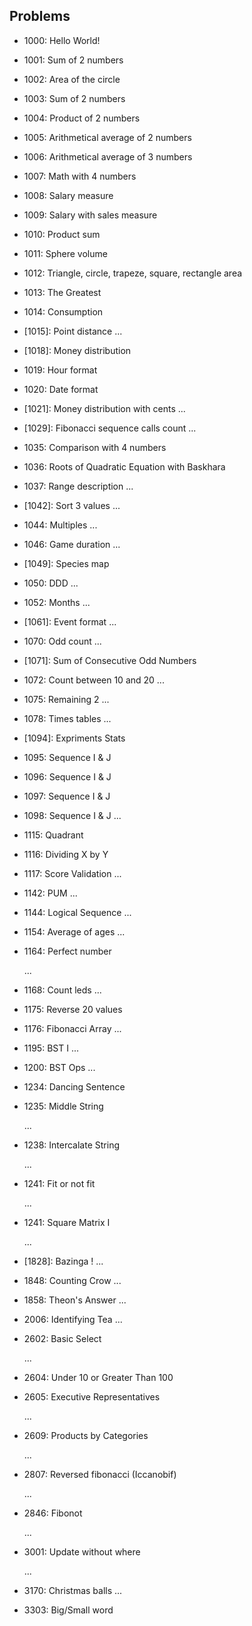 ## Problems

* 1000: Hello World!

* 1001: Sum of 2 numbers

* 1002: Area of the circle

* 1003: Sum of 2 numbers

* 1004: Product of 2 numbers

* 1005: Arithmetical average of 2 numbers

* 1006: Arithmetical average of 3 numbers

* 1007: Math with 4 numbers

* 1008: Salary measure

* 1009: Salary with sales measure

* 1010: Product sum

* 1011: Sphere volume

* 1012: Triangle, circle, trapeze, square, rectangle area

* 1013: The Greatest

* 1014: Consumption

* [1015]: Point distance
  ...

* [1018]: Money distribution

* 1019: Hour format

* 1020: Date format

* [1021]: Money distribution with cents
  ...

* [1029]: Fibonacci sequence calls count
  ...

* 1035: Comparison with 4 numbers

* 1036: Roots of Quadratic Equation with Baskhara

* 1037: Range description
  ...

* [1042]: Sort 3 values
  ...

* 1044: Multiples
  ...

* 1046: Game duration
  ...

* [1049]: Species map

* 1050: DDD
  ...

* 1052: Months
  ...

* [1061]: Event format
  ...

* 1070: Odd count
  ...

* [1071]: Sum of Consecutive Odd Numbers

* 1072: Count between 10 and 20
  ...

* 1075: Remaining 2
  ...

* 1078: Times tables
  ...

* [1094]: Expriments Stats

* 1095: Sequence I & J

* 1096: Sequence I & J

* 1097: Sequence I & J

* 1098: Sequence I & J
  ...

* 1115: Quadrant

* 1116: Dividing X by Y

* 1117: Score Validation
  ...

* 1142: PUM
  ...

* 1144: Logical Sequence
  ...

* 1154: Average of ages
  ...

* 1164:  Perfect number

  ...

* 1168: Count leds
  ...

* 1175: Reverse 20 values

* 1176: Fibonacci Array
  ...

* 1195: BST I
  ...

* 1200: BST Ops
  ...

* 1234: Dancing Sentence

* 1235: Middle String

  ...

* 1238: Intercalate String

  ...

* 1241: Fit or not fit

  ...

* 1241: Square Matrix I

  ...

* [1828]: Bazinga !
  ...

* 1848: Counting Crow
  ...

* 1858: Theon's Answer
  ...

* 2006: Identifying Tea
  ...

* 2602: Basic Select

  ...

* 2604: Under 10 or Greater Than 100

* 2605: Executive Representatives

  ...

* 2609: Products by Categories

  ...

* 2807: Reversed fibonacci (Iccanobif)

  ...

* 2846: Fibonot

  ...

* 3001: Update without where

  ...

* 3170: Christmas balls
  ...

* 3303: Big/Small word
